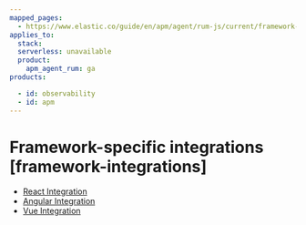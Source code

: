 ```yaml
---
mapped_pages:
  - https://www.elastic.co/guide/en/apm/agent/rum-js/current/framework-integrations.html
applies_to:
  stack:
  serverless: unavailable
  product:
    apm_agent_rum: ga
products:

  - id: observability
  - id: apm
---
```


# Framework-specific integrations [framework-integrations]

* [React Integration](/reference/react-integration.md)
* [Angular Integration](/reference/angular-integration.md)
* [Vue Integration](/reference/vue-integration.md)




